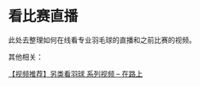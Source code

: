 # 看比赛直播

此处去整理如何在线看专业羽毛球的直播和之前比赛的视频。

其他相关：

[【视频推荐】另类看羽球 系列视频 – 在路上](https://www.crifan.com/badminton_battledore_speed/)

